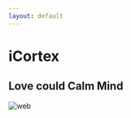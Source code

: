 ```yaml
---
layout: default
---
```


# iCortex
## Love could Calm Mind

![web](https://lwillbegats.github.io/_images/web1.png)
